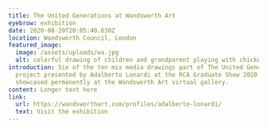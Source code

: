 ```yaml
---
title: The United Generations at Wandsworth Art
eyebrow: exhibition
date: 2020-08-20T20:05:40.630Z
location: Wandsworth Council, London
featured_image:
  image: /assets/uploads/wa.jpg
  alt: colorful drawing of children and grandparent playing with chickens in gardens
introduction: Six of the ten mix media drawings part of The United Generation
  project presented by Adalberto Lonardi at the RCA Graduate Show 2020 are
  showcased permanently at the Wandsworth Art virtual gallery.
content: Longer text here
link:
  url: https://wandsworthart.com/profiles/adalberto-lonardi/
  text: Visit the exhibition
---
```

